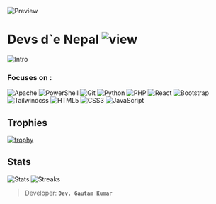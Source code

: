 ![Preview](https://github.com/devsdenepal/devsdenepal.github.io/blob/main/logo.png?raw=true)
# Devs d`e Nepal ![view](https://komarev.com/ghpvc/?username=devsdenepal&color=green) 
![Intro](https://readme-typing-svg.herokuapp.com?vCenter=true&lines=An+independent+cyber+security+platform.)
### Focuses on :
![Apache](https://img.shields.io/badge/-Apache-black?style=for-the-badge&logo=apache)
![PowerShell](https://img.shields.io/badge/-PowerShell-black?style=for-the-badge&logo=powershell&logoColor=white)
![Git](https://img.shields.io/badge/-Git-black?style=for-the-badge&logo=Git)
![Python](https://img.shields.io/badge/-Python-black?style=for-the-badge&logo=python&logoColor=white)
![PHP](https://img.shields.io/badge/-PHP-black?style=for-the-badge&logo=php)
![React](https://img.shields.io/badge/-React-black?style=for-the-badge&logo=React&logoColor=5df58b)
![Bootstrap](https://img.shields.io/badge/-Bootstrap-black?style=for-the-badge&logo=Bootstrap)
![Tailwindcss](https://img.shields.io/badge/-Tailwindcss-black?style=for-the-badge&logo=Tailwindcss)
![HTML5](https://img.shields.io/badge/-HTML5-black?style=for-the-badge&logo=html5&logoColor=white)
![CSS3](https://img.shields.io/badge/-CSS3-black?style=for-the-badge&logo=css3&logoColor=1572B6)
![JavaScript](https://img.shields.io/badge/-JavaScript-black?style=for-the-badge&logo=javascript)
## Trophies
[![trophy](https://github-profile-trophy.vercel.app/?username=devsdenepal)](https://github.com/ryo-ma/github-profile-trophy)
## Stats
![Stats](https://github-readme-stats.vercel.app/api/top-langs?username=devsdenepal&show_icons=true&theme=dark&locale=en&langs_count=10&layout=compact)
![Streaks](https://github-readme-streak-stats.herokuapp.com/?user=devsdenepal&theme=dark)
> Developer: **`Dev. Gautam Kumar`**
